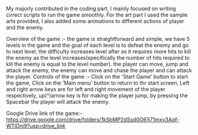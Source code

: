 My majorly contributed in the coding part, I mainly focused on writing cirrect scripts to run the game smoothly.
For the art part I used the sample arts provided, I also added some animations to different actions of player and the enemy.

Overview of the game :-
the game is straightforward and simple, we have 5 levels in the game and the goal of each level is to defeat the enemy and go to next level, the difficulty increases level after as it requires more hits to kill the enemy as the level increases(specifically the number of hits required to kill the enemy is equal to the level number).
the player can move, jump and attack the enemy, the enemy can move and chase the player and can attack the player.
Controls of the game :-
Click on the 'Start Game' button to start the game, Click on the 'Main menu' button to return to thr start screen, Left and right arrow keys are for left and right movement of the player respectively, up(^)arrow key is for making the player jump, by pressing the Spacebar the player will attack the enemy.

Google Drive link of the game:-
https://drive.google.com/drive/folders/1kSbMP2dSsd0O61j71mxv3Aqf-WTlDnj9?usp=drive_link
